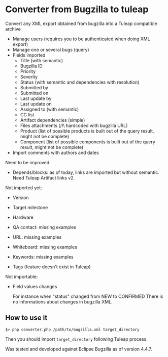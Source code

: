 Converter from Bugzilla to tuleap
=================================

Convert any XML export obtained from bugzilla into a Tuleap compatible archive

* Manage users (requires you to be authenticated when doing XML export)
* Manage one or several bugs (query)
* Fields imported
  * Title  (with semantic)
  * Bugzilla ID
  * Priority
  * Severity
  * Status  (with semantic and dependencies with resolution)
  * Submitted by
  * Submitted on
  * Last update by
  * Last update on
  * Assigned to (with semantic)
  * CC list
  * Artifact dependencies (simple)
  * Files attachments (/!\ hardcoded with bugzilla URL)
  * Product (list of possible products is built out of the query result, might not be complete)
  * Component (list of possible components is built out of the query result, might not be complete)
* Import comments with authors and dates

Need to be improved:

* Depends/blocks: as of today, links are imported but without semantic. Need
  Tuleap Artifact links v2.

Not imported yet:

* Version
* Target milestone
* Hardware

* QA contact: missing examples
* URL: missing examples
* Whiteboard: missing examples
* Keywords: missing examples
* Tags (feature doesn't exist in Tuleap)

Not importable:

* Field values changes

  For instance when "status" changed from NEW to CONFIRMED
  There is no informations about changes in bugzilla XML.

How to use it
-------------

    $> php converter.php /path/to/bugzilla.xml target_directory

Then you should import `target_directory` following Tuleap process.

Was tested and developed against Eclipse Bugzilla as of version 4.4.7.
